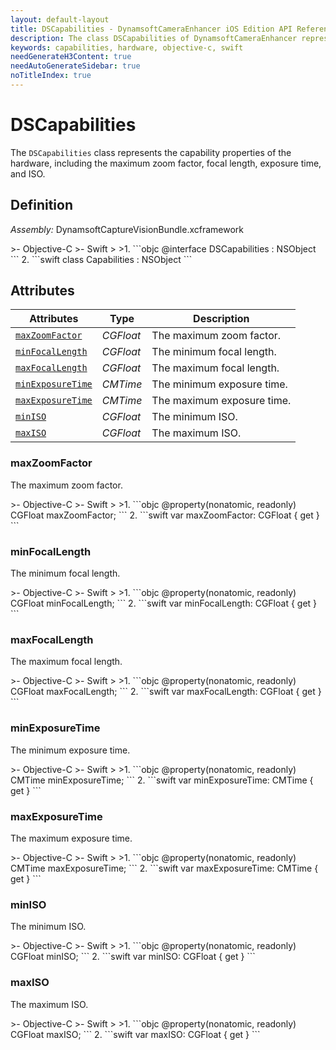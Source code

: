 ```yaml
---
layout: default-layout
title: DSCapabilities - DynamsoftCameraEnhancer iOS Edition API Reference
description: The class DSCapabilities of DynamsoftCameraEnhancer represents the capability properties of the hardware, including the maximum zoom factor, focal length, exposure time, and ISO.
keywords: capabilities, hardware, objective-c, swift
needGenerateH3Content: true
needAutoGenerateSidebar: true
noTitleIndex: true
---
```


# DSCapabilities

The `DSCapabilities` class represents the capability properties of the hardware, including the maximum zoom factor, focal length, exposure time, and ISO.

## Definition

*Assembly:* DynamsoftCaptureVisionBundle.xcframework

<div class="sample-code-prefix"></div>
>- Objective-C
>- Swift
>
>1. 
```objc
@interface DSCapabilities : NSObject
```
2. 
```swift
class Capabilities : NSObject
```

## Attributes

| Attributes | Type | Description |
| ---------- | ---- | ----------- |
| [`maxZoomFactor`](#maxzoomfactor) | *CGFloat* | The maximum zoom factor. |
| [`minFocalLength`](#minfocallength) | *CGFloat* | The minimum focal length. |
| [`maxFocalLength`](#maxfocallength) | *CGFloat* | The maximum focal length. |
| [`minExposureTime`](#minexposuretime) | *CMTime* | The minimum exposure time. |
| [`maxExposureTime`](#maxexposuretime) | *CMTime* | The maximum exposure time. |
| [`minISO`](#miniso) | *CGFloat* | The minimum ISO. |
| [`maxISO`](#maxiso) | *CGFloat* | The maximum ISO. |

### maxZoomFactor

The maximum zoom factor.

<div class="sample-code-prefix"></div>
>- Objective-C
>- Swift
>
>1. 
```objc
@property(nonatomic, readonly) CGFloat maxZoomFactor;
```
2. 
```swift
var maxZoomFactor: CGFloat { get }
```

### minFocalLength

The minimum focal length.

<div class="sample-code-prefix"></div>
>- Objective-C
>- Swift
>
>1. 
```objc
@property(nonatomic, readonly) CGFloat minFocalLength;
```
2. 
```swift
var minFocalLength: CGFloat { get }
```

### maxFocalLength

The maximum focal length.

<div class="sample-code-prefix"></div>
>- Objective-C
>- Swift
>
>1. 
```objc
@property(nonatomic, readonly) CGFloat maxFocalLength;
```
2. 
```swift
var maxFocalLength: CGFloat { get }
```

### minExposureTime

The minimum exposure time.

<div class="sample-code-prefix"></div>
>- Objective-C
>- Swift
>
>1. 
```objc
@property(nonatomic, readonly) CMTime minExposureTime;
```
2. 
```swift
var minExposureTime: CMTime { get }
```

### maxExposureTime

The maximum exposure time.

<div class="sample-code-prefix"></div>
>- Objective-C
>- Swift
>
>1. 
```objc
@property(nonatomic, readonly) CMTime maxExposureTime;
```
2. 
```swift
var maxExposureTime: CMTime { get }
```

### minISO

The minimum ISO.

<div class="sample-code-prefix"></div>
>- Objective-C
>- Swift
>
>1. 
```objc
@property(nonatomic, readonly) CGFloat minISO;
```
2. 
```swift
var minISO: CGFloat { get }
```

### maxISO

The maximum ISO.

<div class="sample-code-prefix"></div>
>- Objective-C
>- Swift
>
>1. 
```objc
@property(nonatomic, readonly) CGFloat maxISO;
```
2. 
```swift
var maxISO: CGFloat { get }
```
